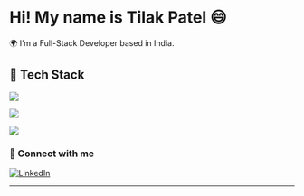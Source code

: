 # Hi! My name is Tilak Patel 😄

🌍 I’m a Full-Stack Developer based in India.



### <h2>🚀 Tech Stack</h2>

<p align="left">
  <img src="https://skillicons.dev/icons?i=html,css,js,react,tailwind" />
</p>

<p align="left">
  <img src="https://skillicons.dev/icons?i=nodejs,express,nextjs" />
</p>

<p align="left">
  <img src="https://skillicons.dev/icons?i=supabase,mongodb,postgresql" />
</p>

### 🔗 Connect with me

[![LinkedIn](https://img.shields.io/badge/LinkedIn-blue?logo=linkedin&logoColor=white)](https://www.linkedin.com/in/tilak-patel-92a37b296)

---
